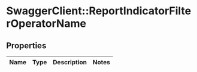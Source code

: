 # SwaggerClient::ReportIndicatorFilterOperatorName

## Properties
Name | Type | Description | Notes
------------ | ------------- | ------------- | -------------


